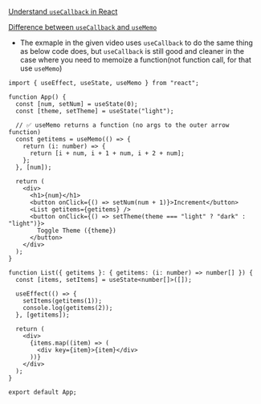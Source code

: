 [Understand `useCallback` in React](https://youtu.be/_AyFP5s69N4?si=YmZEAeDauCLXzDGS)

[Difference between `useCallback` and `useMemo`](https://youtu.be/_AyFP5s69N4?si=CwNW8WjQuJz5TgBo&t=277)

- The exmaple in the given video uses `useCallback` to do the same thing as below code does, but `useCallback` is still good and cleaner in the case where you need to memoize a function(not function call, for that use `useMemo`)

```tsx
import { useEffect, useState, useMemo } from "react";

function App() {
  const [num, setNum] = useState(0);
  const [theme, setTheme] = useState("light");

  // ✅ useMemo returns a function (no args to the outer arrow function)
  const getitems = useMemo(() => {
    return (i: number) => {
      return [i + num, i + 1 + num, i + 2 + num];
    };
  }, [num]);

  return (
    <div>
      <h1>{num}</h1>
      <button onClick={() => setNum(num + 1)}>Increment</button>
      <List getitems={getitems} />
      <button onClick={() => setTheme(theme === "light" ? "dark" : "light")}>
        Toggle Theme ({theme})
      </button>
    </div>
  );
}

function List({ getitems }: { getitems: (i: number) => number[] }) {
  const [items, setItems] = useState<number[]>([]);

  useEffect(() => {
    setItems(getitems(1));
    console.log(getitems(2));
  }, [getitems]);

  return (
    <div>
      {items.map((item) => (
        <div key={item}>{item}</div>
      ))}
    </div>
  );
}

export default App;
```
